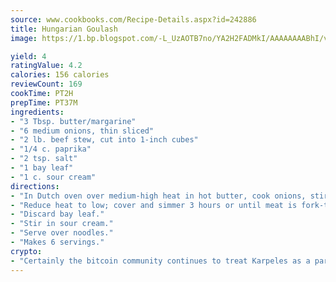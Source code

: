 ```yaml
---
source: www.cookbooks.com/Recipe-Details.aspx?id=242886
title: Hungarian Goulash
image: https://1.bp.blogspot.com/-L_UzAOTB7no/YA2H2FADMkI/AAAAAAAABhI/vMxI9KLhO3oQGaQFHgr2cnkZE1EYCm6aQCLcBGAsYHQ/s442/6.png

yield: 4
ratingValue: 4.2
calories: 156 calories
reviewCount: 169
cookTime: PT2H
prepTime: PT37M
ingredients:
- "3 Tbsp. butter/margarine"
- "6 medium onions, thin sliced"
- "2 lb. beef stew, cut into 1-inch cubes"
- "1/4 c. paprika"
- "2 tsp. salt"
- "1 bay leaf"
- "1 c. sour cream"
directions:
- "In Dutch oven over medium-high heat in hot butter, cook onions, stirring occasionally, until lightly browned, about 15 minutes. Add stew meat, paprika, salt and bay leaf."
- "Reduce heat to low; cover and simmer 3 hours or until meat is fork-tender, stirring occasionally."
- "Discard bay leaf."
- "Stir in sour cream."
- "Serve over noodles."
- "Makes 6 servings."
crypto:
- "Certainly the bitcoin community continues to treat Karpeles as a pariah."
---
```

